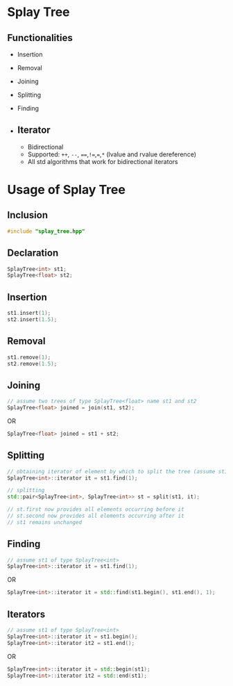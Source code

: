 # Splay Tree

## Functionalities

- Insertion
- Removal
- Joining
- Splitting
- Finding

- ## Iterator

	- Bidirectional
	- Supported: ```++```, ```--```, ```==```,```!=```,```=```,```*``` (lvalue and rvalue dereference)
	- All std algorithms that work for bidirectional iterators

# Usage of Splay Tree

## Inclusion

```cpp
#include "splay_tree.hpp"
```

## Declaration

```cpp
SplayTree<int> st1;
SplayTree<float> st2;
```
## Insertion

```cpp
st1.insert(1);
st2.insert(1.5);
```

## Removal
```cpp
st1.remove(1);
st2.remove(1.5);
```

## Joining
```cpp
// assume two trees of type SplayTree<float> name st1 and st2
SplayTree<float> joined = join(st1, st2);
```
OR
```cpp
SplayTree<float> joined = st1 + st2;
```

## Splitting
```cpp
// obtaining iterator of element by which to split the tree (assume st1 is of type SplayTree<int>)
SplayTree<int>::iterator it = st1.find(1);

// splitting
std::pair<SplayTree<int>, SplayTree<int>> st = split(st1, it);

// st.first now provides all elements occurring before it
// st.second now provides all elements occurring after it
// st1 remains unchanged
```

## Finding
```cpp
// assume st1 of type SplayTree<int>
SplayTree<int>::iterator it = st1.find(1);
```
OR
```cpp
SplayTree<int>::iterator it = std::find(st1.begin(), st1.end(), 1);
```

## Iterators
```cpp
// assume st1 of type SplayTree<int>
SplayTree<int>::iterator it = st1.begin();
SplayTree<int>::iterator it2 = st1.end();
```
OR
```cpp
SplayTree<int>::iterator it = std::begin(st1);
SplayTree<int>::iterator it2 = std::end(st1);
```
